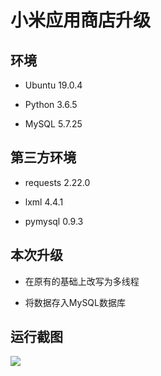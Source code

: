 # 小米应用商店升级

## 环境

- Ubuntu 19.0.4

- Python 3.6.5

- MySQL 5.7.25

## 第三方环境

- requests 2.22.0

- lxml 4.4.1

- pymysql 0.9.3

## 本次升级

- 在原有的基础上改写为多线程

- 将数据存入MySQL数据库

## 运行截图

![](http://wx2.sinaimg.cn/mw690/007WoGSoly1g72lrx5g8dj317t0lbjts.jpg)
